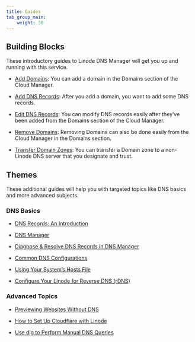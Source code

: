 ```yaml
---
title: Guides
tab_group_main:
    weight: 30
---
```


## Building Blocks

These introductory guides to Linode DNS Manager will get you up and running with this service.

- [Add Domains](/docs/products/networking/dns-manager/guides/add-domains/): You can add a domain in the Domains section of the Cloud Manager.

- [Add DNS Records](/docs/products/networking/dns-manager/guides/add-dns-records/): After you add a domain, you want to add some DNS records.

- [Edit DNS Records](/docs/products/networking/dns-manager/guides/edit-dns-records/): You can modify DNS records easily after they’ve been added from the Domains section of the Cloud Manager.

- [Remove Domains](/docs/products/networking/dns-manager/guides/remove-domains/): Removing Domains can also be done easily from the Cloud Manager in the Domains section.

- [Transfer Domain Zones](/docs/products/networking/dns-manager/guides/transfer-domain-zones/): You can transfer a Domain zone to a non-Linode DNS server that you designate and trust.

## Themes

These additional guides will help you with targeted topics like DNS basics and more advanced subjects.

### DNS Basics

- [DNS Records: An Introduction](/docs/networking/dns/dns-records-an-introduction/)

- [DNS Manager](/docs/platform/manager/dns-manager/)

- [Diagnose & Resolve DNS Records in DNS Manager](/docs/platform/manager/troubleshooting-dns/)

- [Common DNS Configurations](/docs/networking/dns/common-dns-configurations/)

- [Using Your System’s Hosts File](/docs/networking/dns/using-your-systems-hosts-file/)

- [Configure Your Linode for Reverse DNS (rDNS)](/docs/networking/dns/configure-your-linode-for-reverse-dns/)

### Advanced Topics

- [Previewing Websites Without DNS](/docs/networking/dns/previewing-websites-without-dns/)

- [How to Set Up Cloudflare with Linode](/docs/networking/dns/how-to-set-up-cloudflare-with-linode/)

- [Use dig to Perform Manual DNS Queries](/docs/networking/dns/use-dig-to-perform-manual-dns-queries/)
